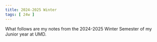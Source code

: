 ```yaml
---
title: 2024-2025 Winter
tags: [ 24w ]
---
```


What follows are my notes from the 2024-2025 Winter Semester of my Junior year at UMD.
